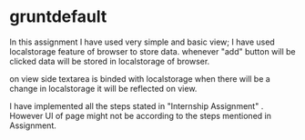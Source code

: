 # gruntdefault

In this assignment I have used very simple and basic view;
I have used localstorage feature of browser to store data. whenever "add" button will be clicked data will be stored in localstorage
of browser. 

on view side textarea is binded with localstorage when there will be a change in localstorage it will be reflected on view.

I have implemented  all the steps stated in "Internship Assignment" . However UI of page might not be  according to the steps mentioned in Assignment.  

